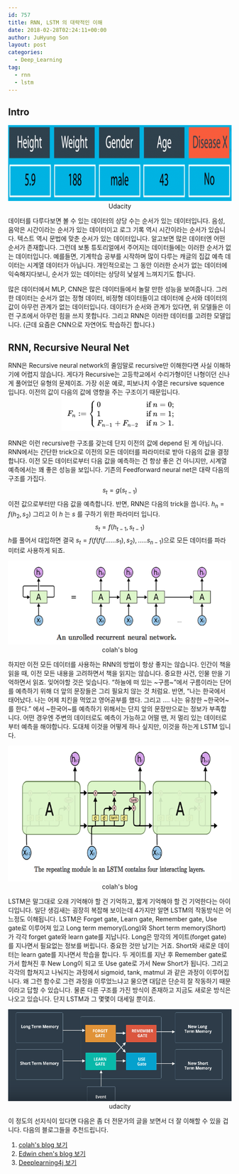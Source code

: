 ```yaml
---
id: 757
title: RNN, LSTM 의 대략적인 이해
date: 2018-02-28T02:24:11+00:00
author: JuHyung Son
layout: post
categories:
  - Deep_Learning
tag:
  - rnn
  - lstm
---
```

<h2>Intro</h2>

<div align='center'><img src="/wp-content/uploads/2018/02/스크린샷-2018-02-28-오전-12.47.31-1024x171.png" alt="" width="1024" height="171" /> Udacity</div>

데이터를 다루다보면 볼 수 있는 데이터의 상당 수는 순서가 있는 데이터입니다. 음성, 음악은 시간이라는 순서가 있는 데이터이고 로그 기록 역시 시간이라는 순서가 있습니다. 텍스트 역시 문법에 맞춘 순서가 있는 데이터입니다. 알고보면 많은 데이터엔 어떤 순서가 존재합니다. 그런데 보통 튜토리얼에서 주어지는 데이터들에는 이러한 순서가 없는 데이터입니다. 예를들면, 기계학습 공부를 시작하며 많이 다루는 캐글의 집값 예측 데이터는 시계열 데이터가 아닙니다. 개인적으로는 그 동안 이러한 순서가 없는 데이터에 익숙해지다보니, 순서가 있는 데이터는 상당히 낯설게 느껴지기도 합니다.

많은 데이터에서 MLP, CNN은 많은 데이터들에서 놀랄 만한 성능을 보여줍니다. 그러한 데이터는 순서가 없는 정형 데이터, 비정형 데이터들이고 데이터에 순서와 데이터의 값이 아무런 관계가 없는 데이터입니다. 데이터가 순서와 관계가 있다면, 위 모델들은 이런 구조에서 아무런 힘을 쓰지 못합니다. 그리고 RNN은 이러한 데이터를 고려한 모델입니다. (근데 요즘은 CNN으로 자연어도 학습하긴 합니다.)

<h2>RNN, Recursive Neural Net</h2>
RNN은 Recursive neural network의 줄임말로 recursive만 이해한다면 사실 이해하기에 어렵지 않습니다. 게다가 Recursive는 고등학교에서 수리가형이던 나형이던 신나게 풀어었던 유형의 문제이죠. 가장 쉬운 예로, 피보나치 수열은 recursive squence 입니다. 이전의 값이 다음의 값에 영향을 주는 구조이기 때문입니다.

<div align='center'> <img src="/wp-content/uploads/2018/02/스크린샷-2018-02-28-오전-1.00.35.png" alt="" width="262" height="78" /></div>

RNN은 이런 recursive한 구조를 갖는데 단지 이전의 값에 depend 된 게 아닙니다. RNN에서는 간단한 trick으로 이전의 모든 데이터를 파라미터로 받아 다음의 값을 결정합니다. 이전 모든 데이터로부터 다음 값을 예측하는 건 항상 좋은 건 아니지만, 시계열 예측에서는 꽤 좋은 성능을 보입니다. 기존의 Feedforward neural net은 대략 다음의 구조를 가집다. $$s _ {t} = g (s _ {t-1} )$$ 이전 값으로부터만 다음 값을 예측합니다. 반면, RNN은 다음의 trick을 씁니다. $h _ {n} = f( h _ {2} , s _ {2} )$ 그리고 이 $h$ 는 $s$ 를 구하기 위한 파라미터 입니다. $$s _ {t} = f ( h _ {t-1} , s _ {t -1} )$$ $h$를 풀어서 대입하면 결국 $s _ {t} = f(f(f(f...... s _ {1}), s _ {2}),.....s _ {n-1})$으로 모든 데이터를 파라미터로 사용하게 되죠.

<div align='center'> <img src="/wp-content/uploads/2018/02/스크린샷-2018-02-28-오전-1.25.11.png" alt="" width="599" height="189" />
colah's blog</div>

하지만 이전 모든 데이터를 사용하는 RNN의 방법이 항상 좋지는 않습니다. 인간이 책을 읽을 때, 이전 모든 내용을 고려하면서 책을 읽지는 않습니다. 중요한 사건, 인물 만을 기억하면서 읽죠. 잊어야할 것은 잊습니다. “하늘에 떠 있는 ~구름~”에서 구름이라는 단어를 예측하기 위해 더 앞의 문장들은 그리 필요치 않는 것 처럼요. 반면, “나는 한국에서 태어났다. 나는 어제 치킨을 먹었고 영어공부를 했다. 그리고 .... 나는 유창한 ~한국어~를 한다.” 에서 ~한국어~를 예측하기 위해서는 단지 앞의 문장만으로는 정보가 부족합니다. 어떤 경우엔 주변의 데이터로도 예측이 가능하고 어떨 땐, 저 멀리 있는 데이터로부터 예측을 해야합니다. 도대체 이것을 어떻게 하나 싶지만, 이것을 하는게 LSTM 입니다.

<div align='center'><img class="wp-image-763 size-full" src="/wp-content/uploads/2018/02/스크린샷-2018-02-28-오전-1.44.02.png" alt="" width="739" height="306" /> colah's blog</div>

LSTM은 말그대로 오래 기억해야 할 건 기억하고, 짧게 기억해야 할 건 기억한다는 아이디입니다. 일단 생김새는 굉장히 복잡해 보이는데 4가지만 알면 LSTM의 작동방식은 어느정도 이해됩니다. LSTM은 Forget gate, Learn gate, Remember gate, Use gate로 이루어져 있고 Long term memory(Long)와 Short term memory(Short)가 각각 forget gate와 learn gate를 지납니다. Long은 망각의 게이트(forget gate)를 지나면서 필요없는 정보를 버립니다. 중요한 것만 남기는 거죠. Short와 새로운 데이터는 learn gate를 지나면서 학습을 합니다. 두 게이트를 지난 후 Remember gate로 가서 합쳐진 후 New Long이 되고 또 Use gate로 가서 New Short가 됩니다. 그리고 각각의 합쳐지고 나눠지는 과정에서 sigmoid, tank, matmul 과 같은 과정이 이루어집니다. 왜 그런 함수로 그런 과정을 이루었느냐고 물으면 대답은 단순히 잘 작동하기 때문이라고 답할 수 있습니다. 물론 다른 구조를 가진 방식이 존재하고 지금도 새로운 방식은 나오고 있습니다. 단지 LSTM과 그 몇몇이 대세일 뿐이죠.

<div align='center'> <img class="wp-image-766 size-full" src="/wp-content/uploads/2018/02/스크린샷-2018-02-28-오전-1.53.07.png" alt="" width="561" height="207" /> udacity </div>

이 정도의 선지식이 있다면 다음은 좀 더 전문가의 글을 보면서 더 잘 이해할 수 있을 겁니다. 다음의 블로그들을 추천드립니다.
<ol>
 	<li><a href="http://colah.github.io">colah's blog 보기</a></li>
 	<li><a href="http://blog.echen.me/2017/05/30/exploring-lstms/">Edwin chen's blog 보기</a></li>
 	<li><a href="https://deeplearning4j.org/lstm.html#feedforward">Deeplearning4j 보기</a></li>
</ol>
